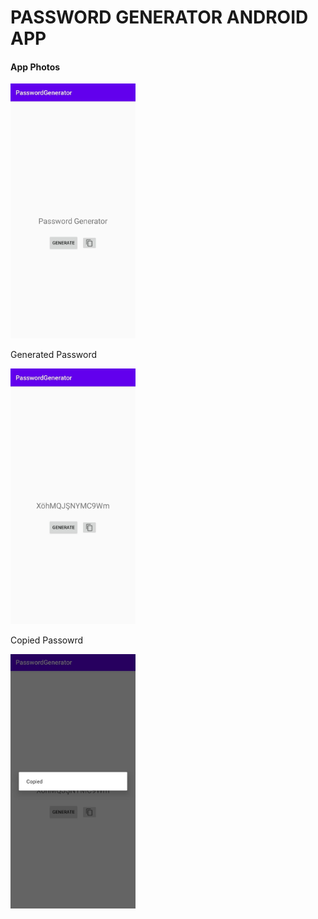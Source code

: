 <h1>PASSWORD GENERATOR ANDROID APP</h1>
<h4>App Photos</h4>
<img width="200"alt="main screen Image" src="https://github.com/codception/password-generator-android/blob/master/img/mainscreen.jpg" >
<p>Generated Password</p>
<img width="200"alt="create password Image" src="https://github.com/codception/password-generator-android/blob/master/img/createdpassword.jpg" >
<p>Copied Passowrd</p>
<img width="200"alt="copied message Image" src="https://github.com/codception/password-generator-android/blob/master/img/copiedmsg.jpg" >
